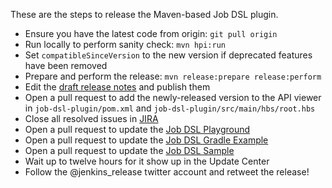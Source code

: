 These are the steps to release the Maven-based Job DSL plugin.

* Ensure you have the latest code from origin: `git pull origin`
* Run locally to perform sanity check: `mvn hpi:run`
* Set `compatibleSinceVersion` to the new version if deprecated features have been removed
* Prepare and perform the release: `mvn release:prepare release:perform`
* Edit the [draft release notes](https://github.com/jenkinsci/job-dsl-plugin/releases) and publish them
* Open a pull request to add the newly-released version to the API viewer in `job-dsl-plugin/pom.xml` and `job-dsl-plugin/src/main/hbs/root.hbs`
* Close all resolved issues in [JIRA](https://issues.jenkins-ci.org/secure/Dashboard.jspa?selectPageId=15341)
* Open a pull request to update the [Job DSL Playground](https://github.com/sheehan/job-dsl-playground)
* Open a pull request to update the [Job DSL Gradle Example](https://github.com/sheehan/job-dsl-gradle-example)
* Open a pull request to update the [Job DSL Sample](https://github.com/unguiculus/job-dsl-sample)
* Wait up to twelve hours for it show up in the Update Center
* Follow the @jenkins_release twitter account and retweet the release!
